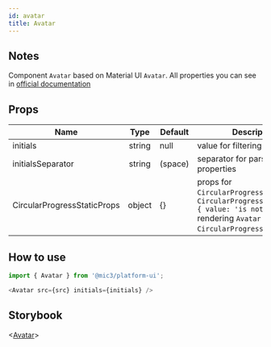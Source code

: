 ```yaml
---
id: avatar
title: Avatar
---
```


## Notes

Component `Avatar` based on Material UI `Avatar`. All properties you can see in [official documentation](https://v3.material-ui.com/api/avatar/)

## Props

Name                        |  Type  | Default | Description
--------------------------- | :----: | ------- | -------------------------------------------------------------------------------------------------------------------------------------------------------------
initials                    | string | null    | value for filtering results
initialsSeparator           | string | (space) | separator for parsing initials properties
CircularProgressStaticProps | object | {}      | props for `CircularProgressStatic`, if `CircularProgressStaticProps={ value: 'is not null' }` rendering `Avatar` will be with `CircularProgressStatic` circle

## How to use

```javascript
import { Avatar } from '@mic3/platform-ui';

<Avatar src={src} initials={initials} />
```

## Storybook

<[Avatar](/platform-ui/redirect?/storybook/index.html?path=/story/components-avatar--avatar)>
